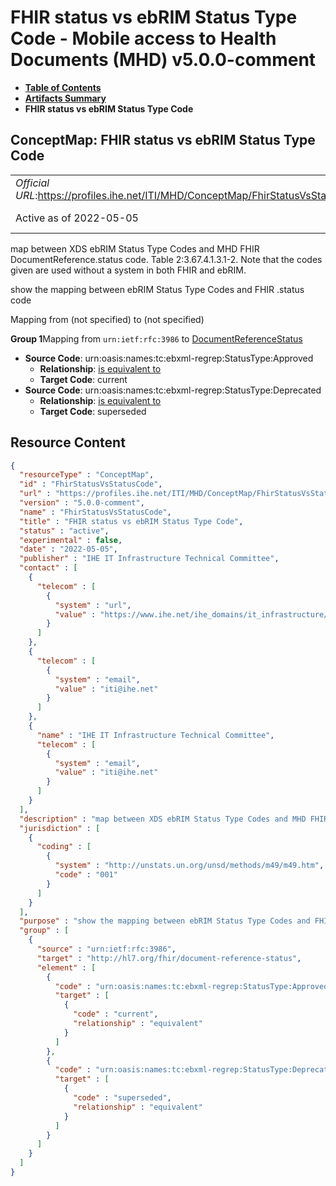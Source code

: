 # FHIR status vs ebRIM Status Type Code - Mobile access to Health Documents (MHD) v5.0.0-comment

* [**Table of Contents**](toc.md)
* [**Artifacts Summary**](artifacts.md)
* **FHIR status vs ebRIM Status Type Code**

## ConceptMap: FHIR status vs ebRIM Status Type Code 

| | |
| :--- | :--- |
| *Official URL*:https://profiles.ihe.net/ITI/MHD/ConceptMap/FhirStatusVsStatusCode | *Version*:5.0.0-comment |
| Active as of 2022-05-05 | *Computable Name*:FhirStatusVsStatusCode |

 
map between XDS ebRIM Status Type Codes and MHD FHIR DocumentReference.status code. Table 2:3.67.4.1.3.1-2. Note that the codes given are used without a system in both FHIR and ebRIM. 

 
show the mapping between ebRIM Status Type Codes and FHIR .status code 

Mapping from (not specified) to (not specified)

**Group 1**Mapping from `urn:ietf:rfc:3986` to [DocumentReferenceStatus](http://hl7.org/fhir/R5/codesystem-document-reference-status.html)

* **Source Code**: urn:oasis:names:tc:ebxml-regrep:StatusType:Approved
  * **Relationship**: [is equivalent to](http://hl7.org/fhir/R5/codesystem-concept-map-relationship.html#equivalent)
  * **Target Code**: current
* **Source Code**: urn:oasis:names:tc:ebxml-regrep:StatusType:Deprecated
  * **Relationship**: [is equivalent to](http://hl7.org/fhir/R5/codesystem-concept-map-relationship.html#equivalent)
  * **Target Code**: superseded



## Resource Content

```json
{
  "resourceType" : "ConceptMap",
  "id" : "FhirStatusVsStatusCode",
  "url" : "https://profiles.ihe.net/ITI/MHD/ConceptMap/FhirStatusVsStatusCode",
  "version" : "5.0.0-comment",
  "name" : "FhirStatusVsStatusCode",
  "title" : "FHIR status vs ebRIM Status Type Code",
  "status" : "active",
  "experimental" : false,
  "date" : "2022-05-05",
  "publisher" : "IHE IT Infrastructure Technical Committee",
  "contact" : [
    {
      "telecom" : [
        {
          "system" : "url",
          "value" : "https://www.ihe.net/ihe_domains/it_infrastructure/"
        }
      ]
    },
    {
      "telecom" : [
        {
          "system" : "email",
          "value" : "iti@ihe.net"
        }
      ]
    },
    {
      "name" : "IHE IT Infrastructure Technical Committee",
      "telecom" : [
        {
          "system" : "email",
          "value" : "iti@ihe.net"
        }
      ]
    }
  ],
  "description" : "map between XDS ebRIM Status Type Codes and MHD FHIR DocumentReference.status code. Table 2:3.67.4.1.3.1-2. Note that the codes given are used without a system in both FHIR and ebRIM.",
  "jurisdiction" : [
    {
      "coding" : [
        {
          "system" : "http://unstats.un.org/unsd/methods/m49/m49.htm",
          "code" : "001"
        }
      ]
    }
  ],
  "purpose" : "show the mapping between ebRIM Status Type Codes and FHIR .status code",
  "group" : [
    {
      "source" : "urn:ietf:rfc:3986",
      "target" : "http://hl7.org/fhir/document-reference-status",
      "element" : [
        {
          "code" : "urn:oasis:names:tc:ebxml-regrep:StatusType:Approved",
          "target" : [
            {
              "code" : "current",
              "relationship" : "equivalent"
            }
          ]
        },
        {
          "code" : "urn:oasis:names:tc:ebxml-regrep:StatusType:Deprecated",
          "target" : [
            {
              "code" : "superseded",
              "relationship" : "equivalent"
            }
          ]
        }
      ]
    }
  ]
}

```
